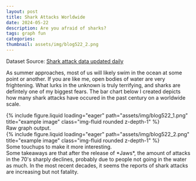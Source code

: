 ```yaml
---
layout: post
title: Shark Attacks Worldwide
date: 2024-05-22
description: Are you afraid of sharks?
tags: graph fun
categories:
thumbnail: assets/img/blog522_2.png
---
```


Dataset Source: [Shark attack data updated daily](https://data.world/siyeh/shark-attack-data-updated-daily)

As summer approaches, most of us will likely swim in the ocean at some point or another. If you are like me, open bodies of water are very frightening. What lurks in the unknown is truly terrifying, and sharks are defintely one of my biggest fears. The bar chart below I created depicts how many shark attacks have occured in the past century on a worldwide scale.

<div class="row">
    <div class="col-sm mt-3 mt-md-0">
        {% include figure.liquid loading="eager" path="assets/img/blog522_1.png" title="example image" class="img-fluid rounded z-depth-1" %}
    </div>
</div>
<div class="caption">
    Raw graph output.
</div>

<div class="row">
    <div class="col-sm mt-3 mt-md-0">
        {% include figure.liquid loading="eager" path="assets/img/blog522_2.png" title="example image" class="img-fluid rounded z-depth-1" %}
    </div>
</div>
<div class="caption">
    Some touchups to make it more interesting.
</div>
Some takeaways are that after the release of *Jaws*, the amount of attacks in the 70's sharply declines, probably due to people not going in the water as much. In the most recent decades, it seems the reports of shark attacks are increasing but not fatality.